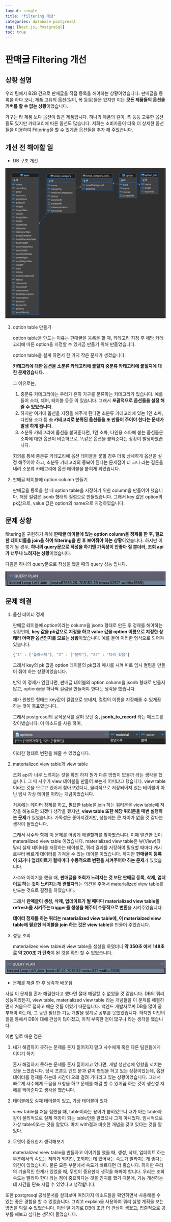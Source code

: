 ```yaml
---
layout: single
title: "filtering 개선"
categories: database-postgresql
tag: [Nest.js, PostgreSql]
toc: true
---
```


# 판매글 Filtering 개선

## 상황 설명

우리 팀에서 B2B 건으로 판매글을 직접 등록을 해야하는 상황이었습니다. 판매글을 등록을 하다 보니, 제품 고유의 옵션(길이, 폭 등등)들은 있지만 이는 **모든 제품들의 옵션을 커버를 할 수 없는 상황**이었습니다.

가구는 타 제품 보다 옵션이 많은 제품입니다. 하나의 제품의 길이, 폭 등등 고유한 옵션들도 있지만 카테고리에 따른 옵션도 많습니다. 저희는 소비자들이 더욱 더 상세한 옵션들을 이용하여 Filtering을 할 수 있게끔 옵션들을 추가 해 주었습니다.

## 개선 전 해야할 일

- DB 구조 개선

<img src="/assets/images/db1.png">

1. option table 만들기

   option table을 만드는 이유는 판매글을 등록을 할 때, 카테고리 지정 후 해당 카테고리에 따른 option을 지정할 수 있게끔 만들기 위해 만들었습니다.

   option table을 설계 하면서 한 가지 작은 문제가 생겼습니다.

   **카테고리에 대한 옵션을 소분류 카테고리에 붙힐지 중분류 카테고리에 붙힐지에 대한 문제였습니다.**

   그 이유로는,

   1. 중분류 카테고리에는 우리가 흔히 가구를 분류하는 카테고리가 있습니다. 예를 들어 소파, 체어, 테이블 등등 이 있습니다. 그래서 **포괄적으로 옵션들을 설정 해줄 수 있었습니다.**
   2. 하지만 여기에 옵션을 지정을 해주게 된다면 소분류 카테고리에 있는 1인 소파, 다인용 소파 등 **소 카테고리로 분류된 옵션들을 또 만들어 주어야 한다는 문제가 발생 하게 됩니다.**
   3. 소분류 카테고리에 옵션을 붙혀준다면, 1인 소파, 다인용 소파에 붙는 옵션들은 소파에 대한 옵션이 비슷하므로, 똑같은 옵션을 붙혀준다는 상황이 발생하였습니다.

   회의를 통해 중분류 카테고리에 옵션 테이블을 붙힐 경우 더욱 상세하게 옵션을 설정 해주어야 하고, 소분류 카테고리의 중복이 된다는 문제점이 더 크다 라는 결론을 내려 소분류 카테고리에 옵션 테이블을 붙히게 되었습니다.

2. 판매글 테이블에 option column 만들기

   판매글을 등록을 할 때 option table을 저장하기 위한 column을 만들어야 했습니다. 해당 컬럼은 jsonb 형태의 컬럼으로 만들었습니다. 그래서 key 값은 option의 pk값으로, value 값은 option의 name으로 지정하였습니다.

## 문제 상황

filtering을 구현하기 위해 **판매글 테이블에 있는 option column을 정제를 한 후, 필요한 데이터들을 join을 하여 filtering을 한 후 보여줘야 하는 상황**이었습니다. 하지만 이렇게 될 경우, **하나의 query문으로 작성을 하기엔 가독성이 안좋아 질 뿐더러, 조회 api가 너무나 느려지는 상황**이었습니다.

다음은 하나의 query문으로 작성을 했을 때의 query 성능 입니다.

<img src="/assets/images/query3.png">

## 문제 해결

1. 옵션 데이터 정제

   판매글 테이블에 option이라는 column을 jsonb 형태로 만든 후 정제를 해야하는 상황인데, **key 값을 pk값으로 지정을 하고 value 값을 option 이름으로 지정한 상태라 어떠한 옵션인지를 모르는 상황**이었습니다.
   예를 들어 이러한 형식으로 되어져 있습니다.

   ```jsx
   {"1" : ['플라스틱'], "2" : ["블랙"], "22" : "다리 있음"}
   ```

   그래서 key의 pk 값을 option 테이블의 pk값과 매치를 시켜 따로 임시 컬럼을 만들어 줘야 하는 상황이었습니다.

   만약 이 정제가 안된다면, 판매글 테이블의 option column을 jsonb 형태로 만들지 않고, option들을 하나씩 컬럼을 만들어야 한다는 생각을 했습니다.

   제가 원했던 형태는 key값이 컬럼으로 보내져, 컬럼의 이름을 지정해줄 수 있게끔 하는 것이 목표였습니다.

   그래서 postgresql의 공식문서를 살펴 보던 중, **jsonb_to_record** 라는 메소드를 찾아냈습니다. 이 메소드를 사용 하여,

   <img src="/assets/images/query2.png">

   이러한 형태로 변환을 해줄 수 있었습니다.

2. materialized view table과 view table

   조회 api가 너무 느려지는 것을 확인 하자 뭔가 다른 방법이 없을까 라는 생각을 했습니다. 그 때 사수가 view 테이블을 만들어 보는게 어떠냐고 했습니다. view table 이라는 것을 모르고 있어서 찾아보았더니, 물리적으로 저장되어져 있는 테이블이 아닌 임시 가상 테이블 이라는 개념이었습니다.

   처음에는 데이터 정제를 하고, 필요한 table을 join 하는 쿼리문을 view table에 저장을 해놓으면 되겠다 생각을 했지만, **view table 또한 해당 쿼리문을 매번 실행하는 문제**가 있었습니다. 가독성은 좋아지겠지만, 성능에는 큰 차이가 없을 것 같다는 생각이 들었습니다.

   그래서 사수와 함께 이 문제를 어떻게 해결할까를 찾아봤습니다. 이때 발견한 것이 materailized view table 이었습니다. materialized view table은 뷰(View)와 달리 실제 데이터를 저장하는 테이블로, 쿼리 결과를 저장하여 필요할 때마다 캐시로부터 빠르게 데이터를 가져올 수 있는 테이블 이었습니다. 하지만 **판매글이 등록이 되거나 업데이트가 될때마다 수동적으로 변환을 시켜주어야 하는 문제**가 있었습니다.

   사수와 이야기를 했을 때, **판매글을 조회가 느려지는 것 보단 판매글 등록, 삭제, 업데이트 하는 것이 느려지는게 괜찮다**라는 의견을 주어서 materialized view table를 만드는 것으로 결정을 하였습니다.

   그래서 **판매글이 생성, 삭제, 업데이트가 될 때마다 materialized view table을 refresh를 시켜주는 trigger를 생성을 해주어 수동적으로 변환**을 시켜주었습니다.

   **데이터 정제를 하는 쿼리는 materialized view table에, 이 materialzed view table에 필요한 테이블을 join 하는 것은 view table**을 만들어 주었습니다.

3. 성능 조회

   materialized view table과 view table을 생성을 하였더니 **약 350초 에서 148초로 약 200초 가 단축**이 된 것을 확인 할 수 있었습니다.

<img src="/assets/images/query1.png">

- 문제를 해결 한 후 생각과 배운점

사실 이 문제를 혼자 해결한다고 했다면 절대 해결할 수 없었을 것 같습니다. DB의 쿼리 성능이라든지, view table, materialized view table 라는 개념들을 이 문제를 해결하면서 처음으로 접하고 배운 것들 이었기 때문입니다. 백엔드 개발자로써 DB를 많이 공부해야 하는데, 그 동안 필요한 기능 개발을 핑계로 공부를 못했었습니다. 하지만 이번의 일을 통해서 DB에 대해 관심이 많아졌고, 아직 부족한 점이 많구나 라는 생각을 했습니다.

이번 일로 배운 점은

1. 내가 해결하지 못하는 문제를 혼자 짊어지지 말고 사수에게 혹은 다른 팀원들에게 이야기 하기

   혼자 해결하지 못하는 문제를 혼자 짊어지고 있다면, 개발 생산성에 영향을 끼치는 것을 느꼈습니다. 당시 프론트 엔드 분과 같이 협업을 하고 있는 상황이었는데, 옵션 데이터를 정제를 하는데 시간이 오래 걸려 기다리고 있는 상황이었습니다. 그래서 빠르게 사수에게 도움을 요청을 하고 문제를 해결 할 수 있게끔 하는 것이 생산성 저해를 막아준다고 생각을 했습니다.

2. 테이블에도 실제 테이블이 있고, 가상 테이블이 있다

   view table을 처음 접했을 때, table이라는 용어가 붙혀있으니 내가 아는 table과 같이 물리적으로 실제 저장이 되는 table인줄 알았으나 그게 아니었다. 임시적으로 가상 table이라는 것을 알았다. 마치 with절과 비슷한 개념을 갖고 있다는 것을 알았다.

3. 무엇이 중요한지 생각해보기

   materialized view table을 만들자고 이야기를 했을 때, 생성, 삭제, 업데이트 하는 부분에서의 속도는 저하가 되지만, 조회하는데 있어서는 속도가 빨라지는게 좋다는 의견이 있었습니다. 물론 모든 부분에서 속도가 빠르다면 더 좋습니다. 하지만 우리의 기술적인 한계가 있었을 때, 무엇이 중요한지 생각을 해봐야 합니다. 우리는 조회 속도는 빨라야 한다 라는 점이 중요하다는 것을 인지를 했기 때문에, 기능 개선하는데 시간을 단축 시킬 수 있었다고 생각합니다.

또한 postgresql 공식문서를 살펴보며 여러가지 메소드들을 확인하면서 사용해볼 수 있는 좋은 경험을 할 수 있었습니다. 그리고 explain을 사용하여 쿼리 실행 계획을 보는 방법을 익힐 수 있었습니다. 이번 일 계기로 DB에 조금 더 관심이 생겼고, 집중적으로 공부를 해보고 싶다는 생각이 들었습니다.
